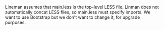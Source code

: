 Lineman assumes that main.less is the top-level LESS file.
Linman does not automatically concat LESS files, so main.less must specify imports.
We want to use Bootstrap but we don't want to change it, for upgrade purposes.